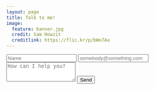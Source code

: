 ```yaml
---
layout: page
title: Talk to me!
image:
  feature: banner.jpg
  credit: Sam Howzit
  creditlink: https://flic.kr/p/bWo7Au
---
```


<form action="http://formspree.io/eoj.robertson@yahoo.com" role="form" method="POST" class="form-stacked form-light">
    <input type="text" name="name" class="input mobile-block" placeholder="Name">
    <input type="email" name="_replyto" class="input mobile-block" placeholder="somebody@something.com">
    <textarea type="text" name="content" class="input mobile-block" rows="3" placeholder="How can I help you?"></textarea>
    <input type="submit" class="btn btn-info" value="Send">
    <input type="hidden" name="_next" value="//joe-robertson.github.io/thanks.html" />
  </form>
